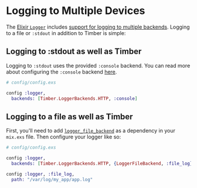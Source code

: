 # Logging to Multiple Devices

The [Elixir `Logger`](https://hexdocs.pm/logger/Logger.html) includes [support for logging to multiple backends](https://hexdocs.pm/logger/Logger.html#module-backends). Logging to a file or `:stdout` in addition to Timber is simple:

## Logging to :stdout as well as Timber

Logging to `:stdout` uses the provided `:console` backend. You can read more about configuring the `:console` backend [here](https://hexdocs.pm/logger/Logger.html#module-console-backend).

```elixir
# config/config.exs

config :logger,
  backends: [Timber.LoggerBackends.HTTP, :console]
```

## Logging to a file as well as Timber

First, you'll need to add [`logger_file_backend`](https://hex.pm/packages/logger_file_backend) as a dependency in your `mix.exs` file. Then configure your logger like so:

```elixir
# config/config.exs

config :logger,
  backends: [Timber.LoggerBackends.HTTP, {LoggerFileBackend, :file_log}]

config :logger, :file_log,
  path: "/var/log/my_app/app.log"
```
